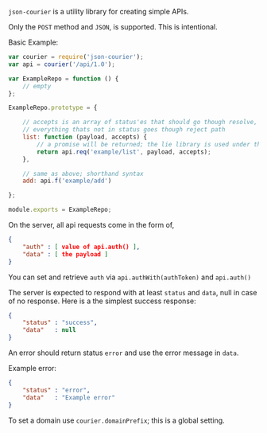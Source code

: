 `json-courier` is a utility library for creating simple APIs.

Only the `POST` method and `JSON`, is supported. This is intentional.

Basic Example:

```js
var courier = require('json-courier');
var api = courier('/api/1.0');

var ExampleRepo = function () {
	// empty
};

ExampleRepo.prototype = {

	// accepts is an array of status'es that should go though resolve,
	// everything thats not in status goes though reject path
	list: function (payload, accepts) {
		// a promise will be returned; the lie library is used under the hood
		return api.req('example/list', payload, accepts);
	},

	// same as above; shorthand syntax
	add: api.f('example/add')

};

module.exports = ExampleRepo;
```

On the server, all api requests come in the form of,

```json
{
	"auth" : [ value of api.auth() ], 
	"data" : [ the payload ]
}
```

You can set and retrieve `auth` via `api.authWith(authToken)` and `api.auth()`

The server is expected to respond with at least `status` and `data`, null in
case of no response. Here is a the simplest success response:

```json
{
	"status" : "success",
	"data"   : null
}
```

An error should return status `error` and use the error message in `data`.

Example error:

```json
{
	"status" : "error",
	"data"   : "Example error"
}
```

To set a domain use `courier.domainPrefix`; this is a global setting.
